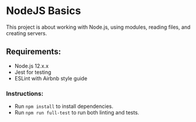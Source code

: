 # NodeJS Basics

This project is about working with Node.js, using modules, reading files, and creating servers.

## Requirements:
- Node.js 12.x.x
- Jest for testing
- ESLint with Airbnb style guide

### Instructions:
- Run `npm install` to install dependencies.
- Run `npm run full-test` to run both linting and tests.

